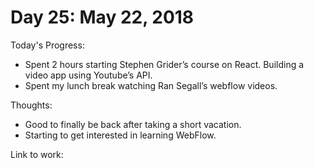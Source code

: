 # Day 25: May 22, 2018

Today's Progress: 
- Spent 2 hours starting Stephen Grider’s course on React. Building a video app using Youtube’s API.
- Spent my lunch break watching Ran Segall’s webflow videos.

Thoughts:
- Good to finally be back after taking a short vacation.
- Starting to get interested in learning WebFlow.

Link to work: 